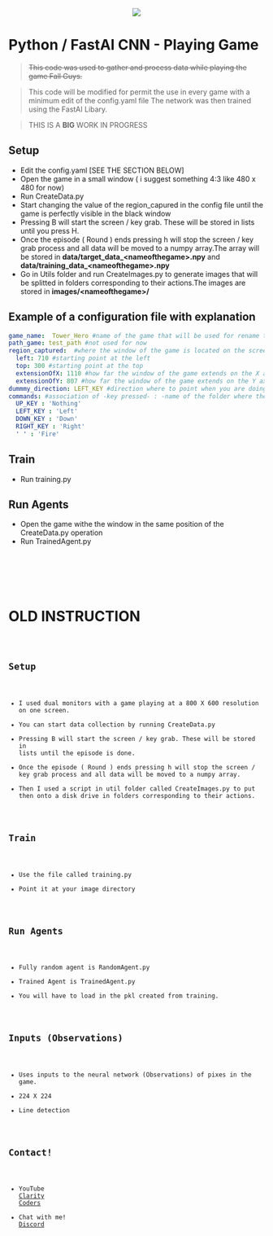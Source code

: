 <p align="center"><img src="https://i.imgur.com/Z2UMneF.png"></p>

# Python / FastAI CNN - Playing Game
> <del>This code was used to gather and process data while playing the game Fall Guys.</del> 

> This code will be modified for permit the use in every game with a minimum edit of the config.yaml file
> The network was then trained using the FastAI Libary.

> THIS IS A <B>BIG</B> WORK IN PROGRESS

## Setup
- Edit the config.yaml [SEE THE SECTION BELOW]
- Open the game in a small window ( i suggest something 4:3 like 480 x 480 for now)
- Run CreateData.py
- Start changing the value of the region_capured in the config file until the game is perfectly visible in the black window
- Pressing B will start the screen / key grab. These will be stored in lists until you press H.
- Once the episode ( Round ) ends pressing h will stop the screen / key grab process and all data will be moved to a numpy array.The array will be stored in <b>data/target_data_\<nameofthegame\>.npy</b> and <b>data/training_data_\<nameofthegame\>.npy</b>
- Go in Utils folder and run CreateImages.py to generate images that will be splitted in folders corresponding to their actions.The images are stored in <b>images/\<nameofthegame\>/</b>



## Example of a configuration file with explanation
```yaml
game_name:  Tower_Hero #name of the game that will be used for rename the folder and the model (please use underscore intead of space)
path_game: test_path #not used for now
region_captured:  #where the window of the game is located on the screen
  left: 710 #starting point at the left
  top: 300 #starting point at the top
  extensionOfX: 1110 #how far the window of the game extends on the X axis (starting from the left point)
  extensionOfY: 807 #how far the window of the game extends on the Y axis (starting from the top point)
dummmy_direction: LEFT_KEY #direction where to point when you are doing nothing in the game
commands: #association of -key pressed- : -name of the folder where the image will be stored-
  UP_KEY : 'Nothing'
  LEFT_KEY : 'Left'
  DOWN_KEY : 'Down'
  RIGHT_KEY : 'Right'
  ' ' : 'Fire'
```

## Train
- Run training.py


## Run Agents
- Open the game withe the window in the same position of the CreateData.py operation
- Run TrainedAgent.py


<br><br><br><br>
# OLD INSTRUCTION
<code>

## Setup
- I used dual monitors with a game playing at a 800 X 600 resolution on one screen.
- You can start data collection by running CreateData.py
- Pressing B will start the screen / key grab. These will be stored in lists until the episode is done.
- Once the episode ( Round ) ends pressing h will stop the screen / key grab process and all data will be moved to a numpy array.
- Then I used a script in util folder called CreateImages.py to put then onto a disk drive in folders corresponding to their actions.

## Train
- Use the file called training.py
- Point it at your image directory

## Run Agents
- Fully random agent is RandomAgent.py
- Trained Agent is TrainedAgent.py
- You will have to load in the pkl created from training.

## Inputs (Observations)
- Uses inputs to the neural network (Observations) of pixes in the game.
- 224 X 224
- Line detection

## Contact!
- YouTube <a href="https://www.youtube.com/claritycoders" target="_blank">Clarity Coders</a>
- Chat with me! <a href="https://discord.gg/cAWW5qq" target="_blank">Discord</a>
</code>